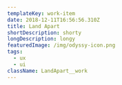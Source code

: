```yaml
---
templateKey: work-item
date: 2018-12-11T16:56:56.310Z
title: Land Apart
shortDescription: shorty
longDescription: longy
featuredImage: /img/odyssy-icon.png
tags:
  - ux
  - ui
className: LandApart__work
---
```


